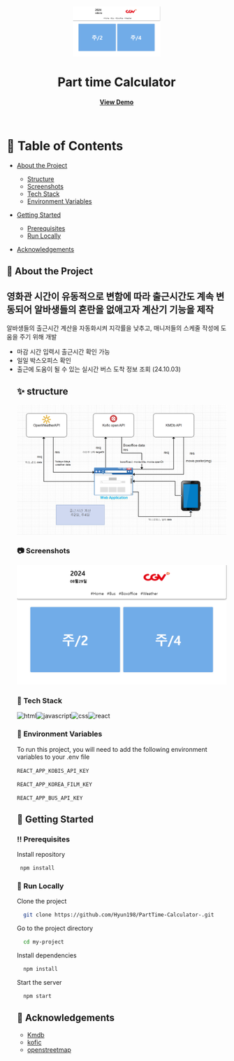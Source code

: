 <!--
Hey, thanks for using the awesome-readme-template template.
If you have any enhancements, then fork this project and create a pull request
or just open an issue with the label "enhancement".

Don't forget to give this project a star for additional support ;)
Maybe you can mention me or this repo in the acknowledgements too
-->
<div align="center">

  <img src="/relative/cgvapp.png" alt="logo" width="200" height="auto" />
  <h1>Part time Calculator</h1>

<h4>
    <a href="https://cgvparttime.netlify.app/">View Demo</a>
  </h4>
</div>

<br />

<!-- Table of Contents -->

# :notebook_with_decorative_cover: Table of Contents

- [About the Project](#star2-about-the-project)
  - [Structure](#sparkles-structure)
  - [Screenshots](#camera-screenshots)
  - [Tech Stack](#space_invader-tech-stack)
  - [Environment Variables](#key-environment-variables)
- [Getting Started](#toolbox-getting-started)

  - [Prerequisites](#bangbang-prerequisites)
  - [Run Locally](#running-run-locally)

- [Acknowledgements](#gem-acknowledgements)

<!-- About the Project -->

## :star2: About the Project

  <h2>영화관 시간이 유동적으로 변함에 따라 출근시간도 계속 변동되어 알바생들의 혼란을 없애고자 계산기 기능을 제작</h2>
  <p>알바생들의 출근시간 계산을 자동화시켜 지각률을 낮추고, 매니저들의 스케줄 작성에 도움을 주기 위해 개발</p>
  <ul>
    <li>마감 시간 입력시 출근시간 확인 가능</li>
    <li>일일 박스오피스 확인</li>
    <li>출근에 도움이 될 수 있는 실시간 버스 도착 정보 조회 (24.10.03)</li>

## :sparkles: structure

  <img src="./relative/system.png" style="text-align:center">

<!-- Screenshots -->

### :camera: Screenshots

<div align="center"> 
  <img src="./relative/cgvapp.png" alt="screenshot" />

</div>

<!-- TechStack -->

### :space_invader: Tech Stack

  <div style="display:flex">
  <img src="https://img.shields.io/badge/HTML5-E34F26?style=for-the-badge&logo=html5&logoColor=white" alt="html" />
  <img src="https://img.shields.io/badge/JavaScript-F7DF1E?style=for-the-badge&logo=JavaScript&logoColor=white" alt="javascript" />
  <img src="https://img.shields.io/badge/CSS3-1572B6?style=for-the-badge&logo=css3&logoColor=white" alt="css" />
  <img src="https://img.shields.io/badge/React-20232A?style=for-the-badge&logo=react&logoColor=61DAFB" alt="react" />
  </div>
<!-- Env Variables -->

### :key: Environment Variables

To run this project, you will need to add the following environment variables to your .env file

`REACT_APP_KOBIS_API_KEY`

`REACT_APP_KOREA_FILM_KEY`

`REACT_APP_BUS_API_KEY`

<!-- Getting Started -->

## :toolbox: Getting Started

<!-- Prerequisites -->

### :bangbang: Prerequisites

Install repository

```bash
 npm install
```

<!-- Run Locally -->

### :running: Run Locally

Clone the project

```bash
  git clone https://github.com/Hyun198/PartTime-Calculator-.git
```

Go to the project directory

```bash
  cd my-project
```

Install dependencies

```bash
  npm install
```

Start the server

```bash
  npm start
```

<!-- Acknowledgments -->

## :gem: Acknowledgements

- [Kmdb](https://www.kmdb.or.kr/info/api/apiList)
- [kofic](https://www.kobis.or.kr/kobisopenapi/homepg/main/main.do)
- [openstreetmap](https://wiki.openstreetmap.org/)
